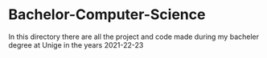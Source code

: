 # Bachelor-Computer-Science
In this directory there are all the project and code made during my bacheler degree at Unige in the years 2021-22-23
